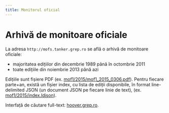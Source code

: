 ```yaml
---
title: Monitorul oficial
---
```

# Arhivă de monitoare oficiale

La adresa `http://mofs.tanker.grep.ro` se află o arhivă de monitoare oficiale:

* majoritatea edițiilor din decembrie 1989 până în octombrie 2011
* toate edițiile din noiembrie 2013 până azi

Edițiile sunt fișiere PDF (ex. [mof1/2015/mof1_2015_0306.pdf][]). Pentru
fiecare parte+an, există un fișier index, cu lista de ediții disponibile, în
format line-delimited JSON (un document JSON pe fiecare linie de text), (ex.
[mof1/2015/index.ldjson][]).

Interfață de căutare full-text: [hoover.grep.ro][].

[mof1/2015/mof1_2015_0306.pdf]: http://mofs.tanker.grep.ro/mof1/2015/mof1_2015_0306.pdf
[mof1/2015/index.ldjson]: http://mofs.tanker.grep.ro/mof1/2015/index.ldjson
[hoover.grep.ro]: https://hoover.grep.ro
